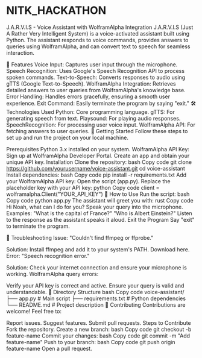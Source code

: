 # NITK_HACKATHON



J.A.R.V.I.S - Voice Assistant with WolframAlpha Integration
J.A.R.V.I.S (Just A Rather Very Intelligent System) is a voice-activated assistant built using Python. The assistant responds to voice commands, provides answers to queries using WolframAlpha, and can convert text to speech for seamless interaction.

🎯 Features
Voice Input: Captures user input through the microphone.
Speech Recognition: Uses Google's Speech Recognition API to process spoken commands.
Text-to-Speech: Converts responses to audio using gTTS (Google Text-to-Speech).
WolframAlpha Integration: Retrieves detailed answers to user queries from WolframAlpha's knowledge base.
Error Handling: Handles errors gracefully, ensuring a smooth user experience.
Exit Command: Easily terminate the program by saying "exit."
🛠️ Technologies Used
Python: Core programming language.
gTTS: For generating speech from text.
Playsound: For playing audio responses.
SpeechRecognition: For processing user voice input.
WolframAlpha API: For fetching answers to user queries.
🚀 Getting Started
Follow these steps to set up and run the project on your local machine.

Prerequisites
Python 3.x installed on your system.
WolframAlpha API Key:
Sign up at WolframAlpha Developer Portal.
Create an app and obtain your unique API key.
Installation
Clone the repository:
bash
Copy code
git clone https://github.com/yourusername/voice-assistant.git
cd voice-assistant
Install dependencies:
bash
Copy code
pip install -r requirements.txt
Add your WolframAlpha API key:
Open the script (app.py).
Replace the placeholder key with your API key:
python
Copy code
client = wolframalpha.Client("YOUR_API_KEY")
📖 How to Use
Run the script:
bash
Copy code
python app.py
The assistant will greet you with:
rust
Copy code
Hi Noah, what can I do for you?
Speak your query into the microphone. Examples:
"What is the capital of France?"
"Who is Albert Einstein?"
Listen to the response as the assistant speaks it aloud.
Exit the Program
Say "exit" to terminate the program.

🔧 Troubleshooting
Issue: "Couldn't find ffmpeg or ffprobe."

Solution: Install ffmpeg and add it to your system's PATH. Download here.
Error: "Speech recognition error."

Solution: Check your internet connection and ensure your microphone is working.
WolframAlpha query errors:

Verify your API key is correct and active.
Ensure your query is valid and understandable.
📂 Directory Structure
bash
Copy code
voice-assistant/
├── app.py               # Main script
├── requirements.txt     # Python dependencies
└── README.md            # Project description
🤝 Contributing
Contributions are welcome! Feel free to:

Report issues.
Suggest features.
Submit pull requests.
Steps to Contribute
Fork the repository.
Create a new branch:
bash
Copy code
git checkout -b feature-name
Commit your changes:
bash
Copy code
git commit -m "Add feature-name"
Push to your branch:
bash
Copy code
git push origin feature-name
Open a pull request.
